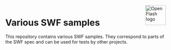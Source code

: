 <a href="https://github.com/open-flash/open-flash">
    <img src="https://raw.githubusercontent.com/open-flash/open-flash/master/logo.png"
    alt="Open Flash logo" title="Open Flash" align="right" width="64" height="64" />
</a>

# Various SWF samples

This repository contains various SWF samples. They correspond to parts of the SWF spec and can be used for tests by other projects.

[ofl]: https://github.com/open-flash/open-flash
